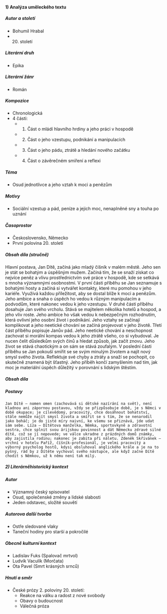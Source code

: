 #### 1) Analýza uměleckého textu
##### Autor a století
- Bohumil Hrabal
- 20. století
##### Literární druh
- Epika
##### Literární žánr
- Román
##### Kompozice
- Chronologická
- 4 části:
	- 1. Část o mládí hlavního hrdiny a jeho práci v hospodě
	- 2. Část o jeho vzestupu, podnikání a manipulacích
	- 3. Část o jeho pádu, ztrátě a hledání nového začátku
	 - 4. Část o závěrečném smíření a reflexi
##### Téma
- Osud jednotlivce a jeho vztah k moci a penězům
##### Motivy
- Sociální vzestup a pád, peníze a jejich moc, nenaplněné sny a touha po uznání
##### Časoprostor
- Československo, Německo
- První polovina 20. století
##### Obsah díla (stručně)
Hlavní postava, Jan Dítě, začíná jako mladý číšník v malém městě. Jeho sen je stát se bohatým a úspěšným mužem. Začíná tím, že se snaží získat co nejvíce peněz a vlivu prostřednictvím své práce v hospodě, kde se setkává s mnoha významnými osobnostmi.
V první části příběhu se Jan seznamuje s bohatými hosty a začíná si vytvářet kontakty, které mu pomohou v jeho kariéře. Využívá každou příležitost, aby se dostal blíže k moci a penězům. Jeho ambice a snaha o úspěch ho vedou k různým manipulacím a podvodům, které nakonec vedou k jeho vzestupu.
V druhé části příběhu dosahuje Jan svého vrcholu. Stává se majitelem několika hotelů a hospod, a jeho vliv roste. Jeho ambice ho však vedou k nebezpečným rozhodnutím, která ovlivní jeho osobní život i podnikání. Jeho vztahy se začínají komplikovat a jeho neetické chování se začíná projevovat v jeho životě.
Třetí část příběhu popisuje Janův pád. Jeho neetické chování a neschopnost zachovat si morální kompas vedou k jeho ztrátě všeho, co si vybudoval. Je nucen čelit důsledkům svých činů a hledat způsob, jak začít znovu. Jeho život se stává chaotickým a on sám se stává zoufalým.
V poslední části příběhu se Jan pokouší smířit se se svým minulým životem a najít nový smysl svého života. Reflektuje své chyby a ztráty a snaží se pochopit, co skutečně znamená být šťastný. Jeho příběh končí zamyšlením nad tím, jak moc je materiální úspěch důležitý v porovnání s lidským štěstím.
##### Obsah díla
##### Postavy
	Jan Dítě – nomen omen (zachovává si dětské nazírání na svět), není kladnou ani zápornou postavou, vždy se přizpůsobuje době, je s Němci v době okupace; je cílevědomý, pracovitý, chce dosáhnout bohatství, stále nemůže najít smysl života a smířit se s tím, že se nenarodil jako boháč; je do jisté míry naivní, ke všemu se přiznává, jde udat sám sebe. Líza – Dítětova manželka, Němka, sportovkyně a zdravotní sestra, chce splnit svou árijskou povinnost a dát Německu zdravé silné dítě, což se jí nepovede; ve válce ukradne z prázdných domů známky, aby zajistila rodinu; nakonec je zabita při náletu. Zdeněk Skřivánek – vrchní v hotelu Paříž, číšník-profesionál, je velmi pracovitý a výborný psycholog hostů, kdysi obsluhoval anglického krále a je na to pyšný, rád by z Dítěte vychoval svého nástupce, ale když začne Dítě chodit s Němkou, už k němu není tak milý.
##### 2) Literárněhistorický kontext
##### Autor
- Významný český spisovatel
- Osud, společenské změny a lidské slabosti
- Jeden odstavec, složité souvětí
##### Autorova další tvorba
- Ostře sledované vlaky
- Taneční hodiny pro starší a pokročilé
##### Obecně kulturní kontext
- Ladislav Fuks (Spalovač mrtvol)
- Ludvík Vaculík (Morčata)
- Ota Pavel (Smrt krásných srnců)
##### Hnutí a směr
- České prózy 2. poloviny 20. století:
	- Reakce na válku a radost z nové svobody
	- Obavy o budoucnost
	- Válečná próza
